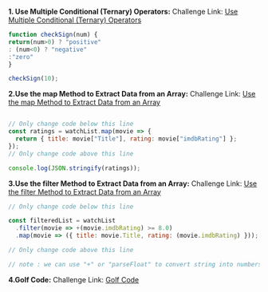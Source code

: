 
**1. Use Multiple Conditional (Ternary) Operators:**
Challenge Link: [Use Multiple Conditional (Ternary) Operators](https://www.freecodecamp.org/learn/javascript-algorithms-and-data-structures/basic-javascript/use-multiple-conditional-ternary-operators)
```javascript
function checkSign(num) {
return(num>0) ? "positive"
: (num<0) ? "negative"
:"zero"
}

checkSign(10);
```

**2.Use the map Method to Extract Data from an Array:**
Challenge Link: [Use the map Method to Extract Data from an Array](https://www.freecodecamp.org/learn/javascript-algorithms-and-data-structures/functional-programming/use-the-map-method-to-extract-data-from-an-array)

```javascript

// Only change code below this line
const ratings = watchList.map(movie => {
  return { title: movie["Title"], rating: movie["imdbRating"] };
});
// Only change code above this line

console.log(JSON.stringify(ratings));
```

**3.Use the filter Method to Extract Data from an Array:**
Challenge Link: [Use the filter Method to Extract Data from an Array](https://www.freecodecamp.org/learn/javascript-algorithms-and-data-structures/functional-programming/use-the-filter-method-to-extract-data-from-an-array)

```javascript
// Only change code below this line

const filteredList = watchList
  .filter(movie => +(movie.imdbRating) >= 8.0)
  .map(movie => ({ title: movie.Title, rating: (movie.imdbRating) }));

// Only change code above this line

// note : we can use "+" or "parseFloat" to convert string into numbers :DD
```

**4.Golf Code:**
Challenge Link: [Golf Code](https://www.freecodecamp.org/learn/javascript-algorithms-and-data-structures/basic-javascript/golf-code)

```javascript

```
